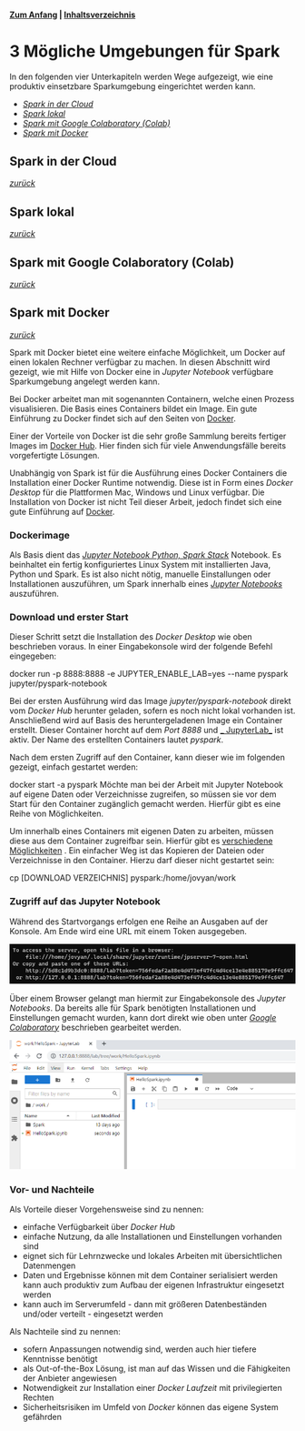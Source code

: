 #### [Zum Anfang](README.md "Hier gelangen Sie zur Startseite") | [Inhaltsverzeichnis](00_Inhaltsverzeichnis.md "Hier gelangen Sie zum Inhaltsverzeichnis")

# 3 Mögliche Umgebungen für Spark

In den folgenden vier Unterkapiteln werden Wege aufgezeigt, wie eine produktiv einsetzbare Sparkumgebung eingerichtet
werden kann.

* [_Spark in der Cloud_](03_Mögliche_Umgebungen_für_Spark.md#spark-in-der-cloud )
* [_Spark lokal_](03_Mögliche_Umgebungen_für_Spark.md#spark-local )
* [_Spark mit Google Colaboratory (Colab)_](03_Mögliche_Umgebungen_für_Spark.md#spark-mit-google-colaboratory-colab )
* [_Spark mit Docker_](03_Mögliche_Umgebungen_für_Spark.md#spark-mit-docker )

## Spark in der Cloud

[_zurück_](03_Mögliche_Umgebungen_für_Spark.md#3-mögliche-umgebungen-für-spark "Zurück")

## Spark lokal

[_zurück_](03_Mögliche_Umgebungen_für_Spark.md#3-mögliche-umgebungen-für-spark "Zurück")

## Spark mit Google Colaboratory (Colab)

[_zurück_](03_Mögliche_Umgebungen_für_Spark.md#3-mögliche-umgebungen-für-spark "Zurück")

## Spark mit Docker

[_zurück_](03_Mögliche_Umgebungen_für_Spark.md#3-mögliche-umgebungen-für-spark "Zurück")

Spark mit Docker bietet eine weitere einfache Möglichkeit, um Docker auf einen lokalen Rechner verfügbar zu machen. In
diesen Abschnitt wird gezeigt, wie mit Hilfe von Docker eine in _Jupyter Notebook_ verfügbare Sparkumgebung angelegt
werden kann.

Bei Docker arbeitet man mit sogenannten Containern, welche einen Prozess visualisieren. Die Basis eines Containers
bildet ein Image. Ein gute Einführung zu Docker findet sich auf den Seiten von
[Docker](https://docs.docker.com/get-started/overview/ "Hier gelangen Sie zur Homepage von Docker").

Einer der Vorteile von Docker ist die sehr große Sammlung bereits fertiger Images
im [Docker Hub](https://hub.docker.com/ "Hier gelangen Sie zum Portal von Docker Hub"). Hier finden sich für viele
Anwendungsfälle bereits vorgefertigte Lösungen.

Unabhängig von Spark ist für die Ausführung eines Docker Containers die Installation einer Docker Runtime notwendig.
Diese ist in Form eines _Docker Desktop_ für die Plattformen Mac, Windows und Linux verfügbar. Die Installation von
Docker ist nicht Teil dieser Arbeit, jedoch findet sich eine gute Einführung
auf [Docker](https://docs.docker.com/get-started/overview/ "Hier gelangen Sie zur Homepage von Docker").

### Dockerimage

Als Basis dient das [_Jupyter Notebook Python, Spark
Stack_](https://hub.docker.com/r/jupyter/pyspark-notebook "Hier gelangen Sie zum Image im Docker Hub")
Notebook. Es beinhaltet ein fertig konfiguriertes Linux System mit installierten Java, Python und Spark. Es ist also
nicht nötig, manuelle Einstallungen oder Installationen auszuführen, um Spark innerhalb eines [_Jupyter
Notebooks_](https://jupyter.org/index.html "Hier gelangen Sie zur Homepage von Jupyter") auszuführen.

### Download und erster Start

Dieser Schritt setzt die Installation des _Docker Desktop_ wie oben beschrieben voraus. In einer Eingabekonsole wird der
folgende Befehl eingegeben:

  docker run -p 8888:8888 -e JUPYTER_ENABLE_LAB=yes --name pyspark jupyter/pyspark-notebook

Bei der ersten Ausführung wird das Image _jupyter/pyspark-notebook_ direkt vom _Docker Hub_ herunter geladen, sofern es
noch nicht lokal vorhanden ist. Anschließend wird auf Basis des heruntergeladenen Image ein Container erstellt. Dieser
Container horcht auf dem _Port 8888_ und [_
JupyterLab_](https://jupyterlab.readthedocs.io/en/stable/ "Hier gelangen Sie zur Dokumentation von JupyterLab") ist
aktiv. Der Name des erstellten Containers lautet _pyspark_.

Nach dem ersten Zugriff auf den Container, kann dieser wie im folgenden gezeigt, einfach gestartet werden:

docker start -a pyspark
Möchte man bei der Arbeit mit Jupyter Notebook auf eigene Daten oder Verzeichnisse zugreifen, so müssen sie vor dem
Start für den Container zugänglich gemacht werden. Hierfür gibt es eine Reihe von Möglichkeiten.

Um innerhalb eines Containers mit eigenen Daten zu arbeiten, müssen diese aus dem Container zugreifbar sein. Hierfür
gibt
es [verschiedene Möglichkeiten](https://docs.docker.com/storage/ "Hier gelangen Sie zu einer Seite in docker docs, welche verschiedene Möglichkeiten zum Einbinden von Laufwerken zeigt")
. Ein einfacher Weg ist das Kopieren der Dateien oder Verzeichnisse in den Container. Hierzu darf dieser nicht gestartet
sein:

  cp [DOWNLOAD VERZEICHNIS] pyspark:/home/jovyan/work

### Zugriff auf das Jupyter Notebook

Während des Startvorgangs erfolgen ene Reihe an Ausgaben auf der Konsole. Am Ende wird eine URL mit einem Token
ausgegeben.

![image.png](assets/Docker_Konsolen_Ausgabe.png)

Über einem Browser gelangt man hiermit zur Eingabekonsole des _Jupyter Notebooks_. Da bereits alle für Spark
benötigten Installationen und Einstellungen gemacht wurden, kann dort direkt wie oben unter [_Google
Colaboratory_](03_Mögliche_Umgebungen_für_Spark.md#spark-mit-google-colaboratory-colab "Hier geht es zum Abschnitt Spark mit Google Colaboratory (Colab)")
beschrieben gearbeitet werden.

![image.png](assets/Web_IDE_Jupyter_mit_Docker.png)

### Vor- und Nachteile

Als Vorteile dieser Vorgehensweise sind zu nennen:

* einfache Verfügbarkeit über _Docker Hub_
* einfache Nutzung, da alle Installationen und Einstellungen vorhanden sind
* eignet sich für Lehrnzwecke und lokales Arbeiten mit übersichtlichen Datenmengen
* Daten und Ergebnisse können mit dem Container serialisiert werden kann auch produktiv zum Aufbau der eigenen
  Infrastruktur eingesetzt werden
* kann auch im Serverumfeld - dann mit größeren Datenbeständen und/oder verteilt - eingesetzt werden

Als Nachteile sind zu nennen:

* sofern Anpassungen notwendig sind, werden auch hier tiefere Kenntnisse benötigt
* als Out-of-the-Box Lösung, ist man auf das Wissen und die Fähigkeiten der Anbieter angewiesen
* Notwendigkeit zur Installation einer _Docker Laufzeit_ mit privilegierten Rechten
* Sicherheitsrisiken im Umfeld von _Docker_ können das eigene System gefährden
